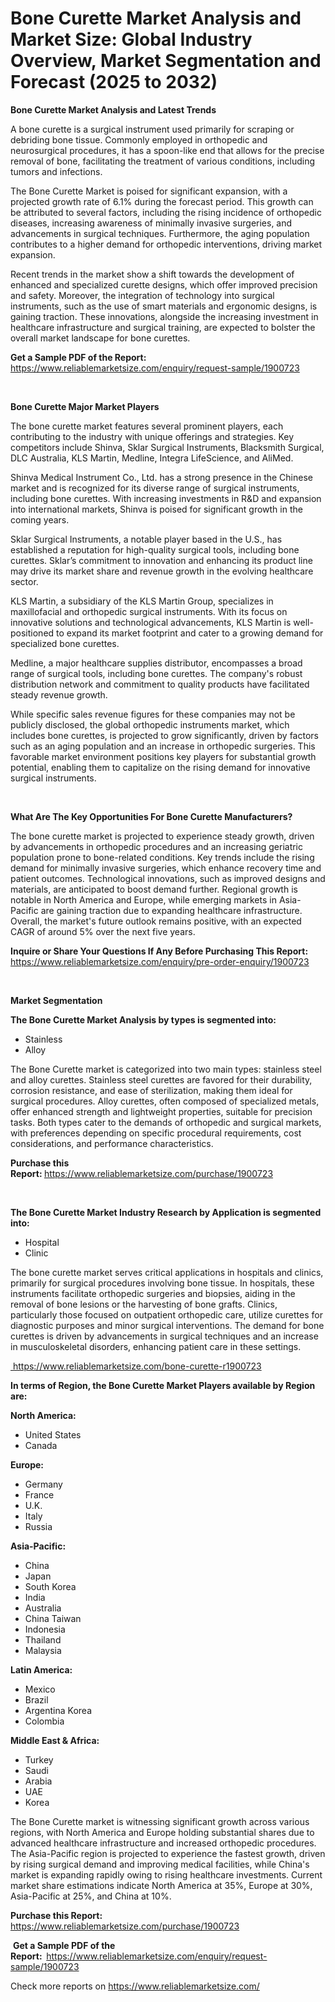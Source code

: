 <p><h1>Bone Curette Market Analysis and Market Size: Global Industry Overview, Market Segmentation and Forecast (2025 to 2032)</h1></p><p><strong>Bone Curette Market Analysis and Latest Trends</strong></p>
<p><p>A bone curette is a surgical instrument used primarily for scraping or debriding bone tissue. Commonly employed in orthopedic and neurosurgical procedures, it has a spoon-like end that allows for the precise removal of bone, facilitating the treatment of various conditions, including tumors and infections. </p><p>The Bone Curette Market is poised for significant expansion, with a projected growth rate of 6.1% during the forecast period. This growth can be attributed to several factors, including the rising incidence of orthopedic diseases, increasing awareness of minimally invasive surgeries, and advancements in surgical techniques. Furthermore, the aging population contributes to a higher demand for orthopedic interventions, driving market expansion.</p><p>Recent trends in the market show a shift towards the development of enhanced and specialized curette designs, which offer improved precision and safety. Moreover, the integration of technology into surgical instruments, such as the use of smart materials and ergonomic designs, is gaining traction. These innovations, alongside the increasing investment in healthcare infrastructure and surgical training, are expected to bolster the overall market landscape for bone curettes.</p></p>
<p><strong>Get a Sample PDF of the Report:&nbsp;</strong> <a href="https://www.reliablemarketsize.com/enquiry/request-sample/1900723?utm_campaign=2334&utm_medium=2&utm_source=Github&utm_content=ia&utm_term=04032025&utm_id=bone-curette">https://www.reliablemarketsize.com/enquiry/request-sample/1900723</a></p>
<p>&nbsp;</p>
<p><strong>Bone Curette Major Market Players</strong></p>
<p><p>The bone curette market features several prominent players, each contributing to the industry with unique offerings and strategies. Key competitors include Shinva, Sklar Surgical Instruments, Blacksmith Surgical, DLC Australia, KLS Martin, Medline, Integra LifeScience, and AliMed.</p><p>Shinva Medical Instrument Co., Ltd. has a strong presence in the Chinese market and is recognized for its diverse range of surgical instruments, including bone curettes. With increasing investments in R&D and expansion into international markets, Shinva is poised for significant growth in the coming years.</p><p>Sklar Surgical Instruments, a notable player based in the U.S., has established a reputation for high-quality surgical tools, including bone curettes. Sklar’s commitment to innovation and enhancing its product line may drive its market share and revenue growth in the evolving healthcare sector.</p><p>KLS Martin, a subsidiary of the KLS Martin Group, specializes in maxillofacial and orthopedic surgical instruments. With its focus on innovative solutions and technological advancements, KLS Martin is well-positioned to expand its market footprint and cater to a growing demand for specialized bone curettes.</p><p>Medline, a major healthcare supplies distributor, encompasses a broad range of surgical tools, including bone curettes. The company's robust distribution network and commitment to quality products have facilitated steady revenue growth.</p><p>While specific sales revenue figures for these companies may not be publicly disclosed, the global orthopedic instruments market, which includes bone curettes, is projected to grow significantly, driven by factors such as an aging population and an increase in orthopedic surgeries. This favorable market environment positions key players for substantial growth potential, enabling them to capitalize on the rising demand for innovative surgical instruments.</p></p>
<p>&nbsp;</p>
<p><strong>What Are The Key Opportunities For Bone Curette Manufacturers?</strong></p>
<p><p>The bone curette market is projected to experience steady growth, driven by advancements in orthopedic procedures and an increasing geriatric population prone to bone-related conditions. Key trends include the rising demand for minimally invasive surgeries, which enhance recovery time and patient outcomes. Technological innovations, such as improved designs and materials, are anticipated to boost demand further. Regional growth is notable in North America and Europe, while emerging markets in Asia-Pacific are gaining traction due to expanding healthcare infrastructure. Overall, the market's future outlook remains positive, with an expected CAGR of around 5% over the next five years.</p></p>
<p><strong>Inquire or Share Your Questions If Any Before Purchasing This Report:</strong> <a href="https://www.reliablemarketsize.com/enquiry/pre-order-enquiry/1900723?utm_campaign=2334&utm_medium=2&utm_source=Github&utm_content=ia&utm_term=04032025&utm_id=bone-curette">https://www.reliablemarketsize.com/enquiry/pre-order-enquiry/1900723</a></p>
<p>&nbsp;</p>
<p><strong>Market Segmentation</strong></p>
<p><strong>The Bone Curette Market Analysis by types is segmented into:</strong></p>
<p><ul><li>Stainless</li><li>Alloy</li></ul></p>
<p><p>The Bone Curette market is categorized into two main types: stainless steel and alloy curettes. Stainless steel curettes are favored for their durability, corrosion resistance, and ease of sterilization, making them ideal for surgical procedures. Alloy curettes, often composed of specialized metals, offer enhanced strength and lightweight properties, suitable for precision tasks. Both types cater to the demands of orthopedic and surgical markets, with preferences depending on specific procedural requirements, cost considerations, and performance characteristics.</p></p>
<p><strong>Purchase this Report:&nbsp;</strong><a href="https://www.reliablemarketsize.com/purchase/1900723?utm_campaign=2334&utm_medium=2&utm_source=Github&utm_content=ia&utm_term=04032025&utm_id=bone-curette">https://www.reliablemarketsize.com/purchase/1900723</a></p>
<p>&nbsp;</p>
<p><strong>The Bone Curette Market Industry Research by Application is segmented into:</strong></p>
<p><ul><li>Hospital</li><li>Clinic</li></ul></p>
<p><p>The bone curette market serves critical applications in hospitals and clinics, primarily for surgical procedures involving bone tissue. In hospitals, these instruments facilitate orthopedic surgeries and biopsies, aiding in the removal of bone lesions or the harvesting of bone grafts. Clinics, particularly those focused on outpatient orthopedic care, utilize curettes for diagnostic purposes and minor surgical interventions. The demand for bone curettes is driven by advancements in surgical techniques and an increase in musculoskeletal disorders, enhancing patient care in these settings.</p></p>
<p><a href="https://www.reliablemarketsize.com/bone-curette-r1900723?utm_campaign=2334&utm_medium=2&utm_source=Github&utm_content=ia&utm_term=04032025&utm_id=bone-curette">&nbsp;https://www.reliablemarketsize.com/bone-curette-r1900723</a></p>
<p><strong>In terms of Region, the Bone Curette Market Players available by Region are:</strong></p>
<p>
    <p> <strong> North America: </strong>
        <ul>
            <li>United States</li>
            <li>Canada</li>
        </ul>
        </p> 
    <p> <strong> Europe: </strong>
        <ul>
            <li>Germany</li>
            <li>France</li>
            <li>U.K.</li>
            <li>Italy</li>
            <li>Russia</li>
        </ul>
        </p> 
    <p> <strong> Asia-Pacific: </strong>
        <ul>
            <li>China</li>
            <li>Japan</li>
            <li>South Korea</li>
            <li>India</li>
            <li>Australia</li>
            <li>China Taiwan</li>
            <li>Indonesia</li>
            <li>Thailand</li>
            <li>Malaysia</li>
        </ul>
        </p> 
    <p> <strong> Latin America: </strong>
        <ul>
            <li>Mexico</li>
            <li>Brazil</li>
            <li>Argentina Korea</li>
            <li>Colombia</li>
        </ul>
        </p> 
    <p> <strong> Middle East & Africa: </strong>
        <ul>
            <li>Turkey</li>
            <li>Saudi</li>
            <li>Arabia</li>
            <li>UAE</li>
            <li>Korea</li>
        </ul>
    </p>
    </p>
<p><p>The Bone Curette market is witnessing significant growth across various regions, with North America and Europe holding substantial shares due to advanced healthcare infrastructure and increased orthopedic procedures. The Asia-Pacific region is projected to experience the fastest growth, driven by rising surgical demand and improving medical facilities, while China's market is expanding rapidly owing to rising healthcare investments. Current market share estimations indicate North America at 35%, Europe at 30%, Asia-Pacific at 25%, and China at 10%.</p></p>
<p><strong>Purchase this Report: </strong><a href="https://www.reliablemarketsize.com/purchase/1900723?utm_campaign=2334&utm_medium=2&utm_source=Github&utm_content=ia&utm_term=04032025&utm_id=bone-curette">https://www.reliablemarketsize.com/purchase/1900723</a></p>
<p>&nbsp;<strong>Get a Sample PDF of the Report:&nbsp;&nbsp;</strong><a href="https://www.reliablemarketsize.com/enquiry/request-sample/1900723?utm_campaign=2334&utm_medium=2&utm_source=Github&utm_content=ia&utm_term=04032025&utm_id=bone-curette">https://www.reliablemarketsize.com/enquiry/request-sample/1900723</a></p>
<p><strong></strong></p>
<p>Check more reports on <a href="https://www.reliablemarketsize.com/?utm_campaign=2334&utm_medium=2&utm_source=Github&utm_content=ia&utm_term=04032025&utm_id=bone-curette">https://www.reliablemarketsize.com/</a></p>